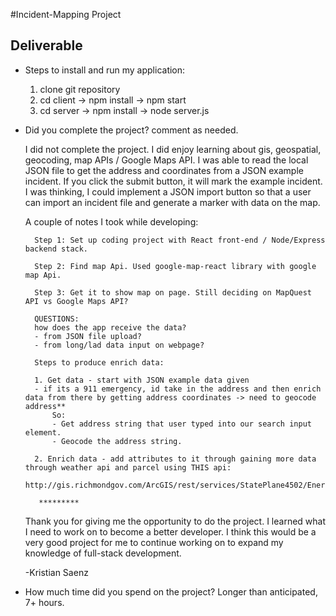 #Incident-Mapping Project

Deliverable
-----------

* Steps to install and run my application:

    1. clone git repository
    2. cd client -> npm install -> npm start
    3. cd server -> npm install -> node server.js

* Did you complete the project? comment as needed.

    I did not complete the project. I did enjoy learning about gis, geospatial, geocoding, map APIs / Google Maps API.
    I was able to read the local JSON file to get the address and coordinates from a JSON example incident. If you click the submit button, it will mark the example incident.
    I was thinking, I could implement a JSON import button so that a user can import an incident file and generate a marker with data on the map.

    A couple of notes I took while developing:
        
        Step 1: Set up coding project with React front-end / Node/Express backend stack.

        Step 2: Find map Api. Used google-map-react library with google map Api.

        Step 3: Get it to show map on page. Still deciding on MapQuest API vs Google Maps API?

        QUESTIONS:
        how does the app receive the data?
        - from JSON file upload?
        - from long/lad data input on webpage?

        Steps to produce enrich data:

        1. Get data - start with JSON example data given
        - if its a 911 emergency, id take in the address and then enrich data from there by getting address coordinates -> need to geocode address**
            So:
            - Get address string that user typed into our search input element.
            - Geocode the address string.

        2. Enrich data - add attributes to it through gaining more data through weather api and parcel using THIS api: 
        http://gis.richmondgov.com/ArcGIS/rest/services/StatePlane4502/Ener/MapServer/0/

         *********

    Thank you for giving me the opportunity to do the project. I learned what I need to work on to become a better developer.
    I think this would be a very good project for me to continue working on to expand my knowledge of full-stack development.
    
    -Kristian Saenz

* How much time did you spend on the project?
    Longer than anticipated, 7+ hours. 
